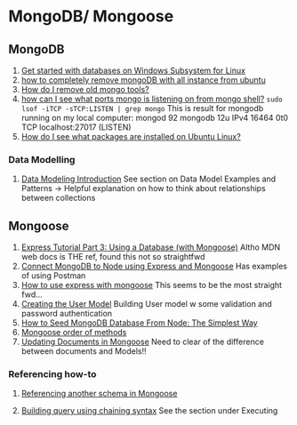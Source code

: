 # MongoDB/ Mongoose

## MongoDB

1. [Get started with databases on Windows Subsystem for Linux](https://docs.microsoft.com/en-us/windows/wsl/tutorials/wsl-database)
2. [how to completely remove mongoDB with all instance from ubuntu](https://stackoverflow.com/questions/57199607/how-to-completely-remove-mongodb-with-all-instance-from-ubuntu)
3. [How do I remove old mongo tools?](https://askubuntu.com/questions/1348289/how-do-i-remove-old-mongo-tools)
4. [how can I see what ports mongo is listening on from mongo shell?](https://stackoverflow.com/questions/9346431/how-can-i-see-what-ports-mongo-is-listening-on-from-mongo-shell)
   `sudo lsof -iTCP -sTCP:LISTEN | grep mongo` This is result for mongodb running on my local computer: mongod 92 mongodb 12u IPv4 16464 0t0 TCP localhost:27017 (LISTEN)
5. [How do I see what packages are installed on Ubuntu Linux?](https://www.cyberciti.biz/faq/apt-get-list-packages-are-installed-on-ubuntu-linux/)

### Data Modelling

1. [Data Modeling Introduction](https://docs.mongodb.com/manual/core/data-modeling-introduction/#data-modeling-introduction) See section on Data Model Examples and Patterns -> Helpful explanation on how to think about relationships between collections

## Mongoose

1. [Express Tutorial Part 3: Using a Database (with Mongoose)](https://developer.mozilla.org/en-US/docs/Learn/Server-side/Express_Nodejs/mongoose) Altho MDN web docs is THE ref, found this not so straightfwd
2. [Connect MongoDB to Node using Express and Mongoose](https://javascript.plainenglish.io/connect-mongodb-to-node-using-express-and-mongoose-c405d1158c) Has examples of using Postman
3. [How to use express with mongoose](https://kb.objectrocket.com/mongo-db/how-to-use-express-with-mongoose-1003) This seems to be the most straight fwd...
4. [Creating the User Model](https://thinkster.io/tutorials/node-json-api/creating-the-user-model) Building User model w some validation and password authentication
5. [How to Seed MongoDB Database From Node: The Simplest Way](https://javascript.plainenglish.io/seeding-mongodb-database-from-node-the-simplest-way-3d6a0c1c4668)
6. [Mongoose order of methods](https://www.codeproject.com/Questions/5260095/Mongoose-order-of-methods)
7. [Updating Documents in Mongoose](https://masteringjs.io/tutorials/mongoose/update) Need to clear of the difference between documents and Models!!

### Referencing how-to

1. [Referencing another schema in Mongoose](https://stackoverflow.com/questions/18001478/referencing-another-schema-in-mongoose)

2. [Building query using chaining syntax](https://mongoosejs.com/docs/queries.html) See the section under Executing
